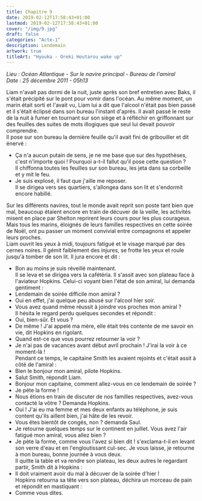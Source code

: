 ```yaml
---
title: Chapitre 9
date: 2019-02-12T17:58:43+01:00
lastmod: 2019-02-12T17:58:43+01:00
cover: "/img/9.jpg"
draft: false
categories: "Acte-1"
description: Lendemain
artwork: true
titleArt: "Hyouka - Oreki Houtarou wake up"
---
```

_Lieu : Océan Atlantique - Sur le navire principal - Bureau de l'amiral   
Date : 25 décembre 2011 - 05h13_   
    
Liam n'avait pas dormi de la nuit, juste après son bref entretien avec Baks, il s'était précipité sur le pont pour vomir dans l'océan. Au même moment, un marin était sorti et l'avait vu, Liam lui a dit que l'alcool n'était pas bien passé et il s'était éclipsé dans son bureau l'instant d'après. Il avait passé le reste de la nuit à fumer en tournant sur son siège et à réfléchir en griffonnant sur des feuilles des suites de mots illogiques que seul lui devait pouvoir comprendre.   
Il pose sur son bureau la dernière feuille qu'il avait fini de gribouiller et dit énervé :   
- Ça n'a aucun putain de sens, je ne me base que sur des hypothèses, c'est n'importe quoi ! Pourquoi a-t-il fallut qu'il pose cette question ?   
Il chiffonna toutes les feuilles sur son bureau, les jeta dans sa corbeille et y mit le feu.   
- Je suis explosé, il faut que j'aille me reposer.   
Il se dirigea vers ses quartiers, s'allongea dans son lit et s'endormit encore habillé.   
   
Sur les différents navires, tout le monde avait reprit son poste tant bien que mal, beaucoup étaient encore en train de décuver de la veille, les activités misent en place par Shelton reprirent leurs cours pour les plus courageux. Mais tous les marins, éloignés de leurs familles respectives en cette soirée de Noël, ont pu passer un moment convivial entre compagnons et appeler leurs proches.   
Liam ouvrit les yeux à midi, toujours fatigué et le visage marqué par des cernes noires. Il gémit faiblement des injures, se frotte les yeux et roule jusqu'à tomber de son lit. Il jura encore et dit :   
- Bon au moins je suis réveillé maintenant.   
Il se leva et se dirigea vers la cafétéria. Il s'assit avec son plateau face à l'aviateur Hopkins. Celui-ci voyant bien l'état de son amiral, lui demanda gentiment :   
- Lendemain de soirée difficile mon amiral ?   
- Oui en effet, j'ai quelque peu abusé sur l'alcool hier soir.   
- Vous avez quand même réussit à joindre vos proches mon amiral ?   
Il hésita le regard perdu quelques secondes et répondit :   
- Oui, bien-sûr. Et vous ?   
- De même ! J'ai appelé ma mère, elle était très contente de me savoir en vie, dit Hopkins en rigolant.   
- Quand est-ce que vous pourrez retourner la voir ?   
- Je n'ai pas de vacances avant début avril prochain ! J'irai la voir à ce moment-là !   
Pendant ce temps, le capitaine Smith les avaient rejoints et c'était assit à côté de l'amiral :   
- Bien le bonjour mon amiral, pilote Hopkins.   
- Salut Smith, répondit Liam.   
- Bonjour mon capitaine, comment allez-vous en ce lendemain de soirée ?   
- Je pète la forme !   
- Nous étions en train de discuter de nos familles respectives, avez-vous contacté la vôtre ? Demanda Hopkins.   
- Oui ! J'ai eu ma femme et mes deux enfants au téléphone, je suis content qu'ils aillent bien, j'ai hâte de les revoir.   
- Vous êtes bientôt de congés, non ? demanda Saul.   
- Je retourne quelques temps sur le continent en juillet. Vous avez l'air fatigué mon amiral, vous allez bien ?   
- Je pète la forme, comme vous l'avez si bien dit ! s'exclama-t-il en levant son verre d'eau et en l'engloutissant cul-sec. Je vous laisse, je retourne à mon bureau, bonne journée à vous deux.   
Il quitte la table et va rendre son plateau, les deux autres le regardant partir, Smith dit à Hopkins :   
- Il doit vraiment avoir du mal à décuver de la soirée d'hier !   
Hopkins retourna sa tête vers son plateau, déchira un morceau de pain et répondit en mastiquant :   
- Comme vous dites.   
